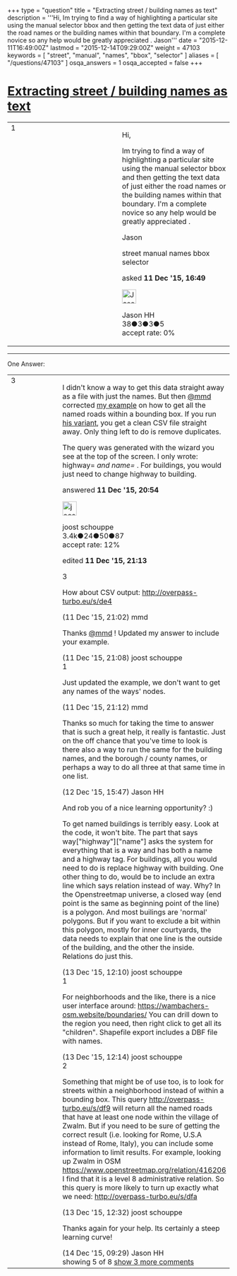 +++
type = "question"
title = "Extracting street / building names as text"
description = '''Hi, Im trying to find a way of highlighting a particular site using the manual selector bbox and then getting the text data of just either the road names or the building names within that boundary. I&#x27;m a complete novice so any help would be greatly appreciated . Jason'''
date = "2015-12-11T16:49:00Z"
lastmod = "2015-12-14T09:29:00Z"
weight = 47103
keywords = [ "street", "manual", "names", "bbox", "selector" ]
aliases = [ "/questions/47103" ]
osqa_answers = 1
osqa_accepted = false
+++

<div class="headNormal">

# [Extracting street / building names as text](/questions/47103/extracting-street-building-names-as-text)

</div>

<div id="main-body">

<div id="askform">

<table id="question-table" style="width:100%;">
<colgroup>
<col style="width: 50%" />
<col style="width: 50%" />
</colgroup>
<tbody>
<tr>
<td style="width: 30px; vertical-align: top"><div class="vote-buttons">
<span id="post-47103-upvote" class="ajax-command post-vote up" rel="nofollow" title="I like this post (click again to cancel)"> </span>
<div id="post-47103-score" class="post-score" title="current number of votes">
1
</div>
<span id="post-47103-downvote" class="ajax-command post-vote down" rel="nofollow" title="I dont like this post (click again to cancel)"> </span> <span id="favorite-mark" class="ajax-command favorite-mark" rel="nofollow" title="mark/unmark this question as favorite (click again to cancel)"> </span>
<div id="favorite-count" class="favorite-count">
&#10;</div>
</div></td>
<td><div id="item-right">
<div class="question-body">
<p>Hi,</p>
<p>Im trying to find a way of highlighting a particular site using the manual selector bbox and then getting the text data of just either the road names or the building names within that boundary. I'm a complete novice so any help would be greatly appreciated .</p>
<p>Jason</p>
</div>
<div id="question-tags" class="tags-container tags">
<span class="post-tag tag-link-street" rel="tag" title="see questions tagged &#39;street&#39;">street</span> <span class="post-tag tag-link-manual" rel="tag" title="see questions tagged &#39;manual&#39;">manual</span> <span class="post-tag tag-link-names" rel="tag" title="see questions tagged &#39;names&#39;">names</span> <span class="post-tag tag-link-bbox" rel="tag" title="see questions tagged &#39;bbox&#39;">bbox</span> <span class="post-tag tag-link-selector" rel="tag" title="see questions tagged &#39;selector&#39;">selector</span>
</div>
<div id="question-controls" class="post-controls">
&#10;</div>
<div class="post-update-info-container">
<div class="post-update-info post-update-info-user">
<p>asked <strong>11 Dec '15, 16:49</strong></p>
<img src="https://secure.gravatar.com/avatar/7a36fa78ad75f76eb5dd169beef8b95f?s=32&amp;d=identicon&amp;r=g" class="gravatar" width="32" height="32" alt="Jason%20HH&#39;s gravatar image" />
<p><span>Jason HH</span><br />
<span class="score" title="38 reputation points">38</span><span title="3 badges"><span class="badge1">●</span><span class="badgecount">3</span></span><span title="3 badges"><span class="silver">●</span><span class="badgecount">3</span></span><span title="5 badges"><span class="bronze">●</span><span class="badgecount">5</span></span><br />
<span class="accept_rate" title="Rate of the user&#39;s accepted answers">accept rate:</span> <span title="Jason HH has no accepted answers">0%</span></p>
</div>
</div>
<div id="comments-container-47103" class="comments-container">
&#10;</div>
<div id="comment-tools-47103" class="comment-tools">
&#10;</div>
<div class="clear">
&#10;</div>
<div id="comment-47103-form-container" class="comment-form-container">
&#10;</div>
<div class="clear">
&#10;</div>
</div></td>
</tr>
</tbody>
</table>

------------------------------------------------------------------------

<div class="tabBar">

<span id="sort-top"></span>

<div class="headQuestions">

One Answer:

</div>

</div>

<span id="47112"></span>

<div id="answer-container-47112" class="answer">

<table style="width:100%;">
<colgroup>
<col style="width: 50%" />
<col style="width: 50%" />
</colgroup>
<tbody>
<tr>
<td style="width: 30px; vertical-align: top"><div class="vote-buttons">
<span id="post-47112-upvote" class="ajax-command post-vote up" rel="nofollow" title="I like this post (click again to cancel)"> </span>
<div id="post-47112-score" class="post-score" title="current number of votes">
3
</div>
<span id="post-47112-downvote" class="ajax-command post-vote down" rel="nofollow" title="I dont like this post (click again to cancel)"> </span>
</div></td>
<td><div class="item-right">
<div class="answer-body">
<p>I didn't know a way to get this data straight away as a file with just the names. But then <a href="https://help.openstreetmap.org/users/8708/mmd"></a><a href="https://help.openstreetmap.org/users/8708/mmd">@mmd</a></a> corrected <a href="http://overpass-turbo.eu/s/de1">my example</a> on how to get all the named roads within a bounding box. If you run <a href="http://overpass-turbo.eu/s/de4">his variant</a>, you get a clean CSV file straight away. Only thing left to do is remove duplicates.</p>
<p>The query was generated with the wizard you see at the top of the screen. I only wrote: highway= <em>and name=</em> . For buildings, you would just need to change highway to building.</p>
</div>
<div class="answer-controls post-controls">
&#10;</div>
<div class="post-update-info-container">
<div class="post-update-info post-update-info-user">
<p>answered <strong>11 Dec '15, 20:54</strong></p>
<img src="https://secure.gravatar.com/avatar/1df835d513b1282e0edd7405d29cd8d9?s=32&amp;d=identicon&amp;r=g" class="gravatar" width="32" height="32" alt="joost%20schouppe&#39;s gravatar image" />
<p><span>joost schouppe</span><br />
<span class="score" title="3427 reputation points"><span>3.4k</span></span><span title="24 badges"><span class="badge1">●</span><span class="badgecount">24</span></span><span title="50 badges"><span class="silver">●</span><span class="badgecount">50</span></span><span title="87 badges"><span class="bronze">●</span><span class="badgecount">87</span></span><br />
<span class="accept_rate" title="Rate of the user&#39;s accepted answers">accept rate:</span> <span title="joost schouppe has 9 accepted answers">12%</span></p>
</div>
<div class="post-update-info post-update-info-edited">
<p><span> edited <strong>11 Dec '15, 21:13</strong> </span></p>
</div>
</div>
<div id="comments-container-47112" class="comments-container">
<span id="47113"></span>
<div id="comment-47113" class="comment">
<div id="post-47113-score" class="comment-score">
3
</div>
<div class="comment-text">
<p>How about CSV output: <a href="http://overpass-turbo.eu/s/de4">http://overpass-turbo.eu/s/de4</a></p>
</div>
<div id="comment-47113-info" class="comment-info">
<span class="comment-age">(11 Dec '15, 21:02)</span> <span class="comment-user userinfo">mmd</span>
</div>
</div>
<span id="47114"></span>
<div id="comment-47114" class="comment">
<div id="post-47114-score" class="comment-score">
&#10;</div>
<div class="comment-text">
<p>Thanks <a href="https://help.openstreetmap.org/users/8708/mmd">@mmd</a> ! Updated my answer to include your example.</p>
</div>
<div id="comment-47114-info" class="comment-info">
<span class="comment-age">(11 Dec '15, 21:08)</span> <span class="comment-user userinfo">joost schouppe</span>
</div>
</div>
<span id="47115"></span>
<div id="comment-47115" class="comment">
<div id="post-47115-score" class="comment-score">
1
</div>
<div class="comment-text">
<p>Just updated the example, we don't want to get any names of the ways' nodes.</p>
</div>
<div id="comment-47115-info" class="comment-info">
<span class="comment-age">(11 Dec '15, 21:12)</span> <span class="comment-user userinfo">mmd</span>
</div>
</div>
<span id="47120"></span>
<div id="comment-47120" class="comment not_top_scorer">
<div id="post-47120-score" class="comment-score">
&#10;</div>
<div class="comment-text">
<p>Thanks so much for taking the time to answer that is such a great help, it really is fantastic. Just on the off chance that you've time to look is there also a way to run the same for the building names, and the borough / county names, or perhaps a way to do all three at that same time in one list.</p>
</div>
<div id="comment-47120-info" class="comment-info">
<span class="comment-age">(12 Dec '15, 15:47)</span> <span class="comment-user userinfo">Jason HH</span>
</div>
</div>
<span id="47130"></span>
<div id="comment-47130" class="comment not_top_scorer">
<div id="post-47130-score" class="comment-score">
&#10;</div>
<div class="comment-text">
<p>And rob you of a nice learning opportunity? :)</p>
<p>To get named buildings is terribly easy. Look at the code, it won't bite. The part that says way["highway"]["name"] asks the system for everything that is a way and has both a name and a highway tag. For buildings, all you would need to do is replace highway with building. One other thing to do, would be to include an extra line which says relation instead of way. Why? In the Openstreetmap universe, a closed way (end point is the same as beginning point of the line) is a polygon. And most builings are 'normal' polygons. But if you want to exclude a bit within this polygon, mostly for inner courtyards, the data needs to explain that one line is the outside of the building, and the other the inside. Relations do just this.</p>
</div>
<div id="comment-47130-info" class="comment-info">
<span class="comment-age">(13 Dec '15, 12:10)</span> <span class="comment-user userinfo">joost schouppe</span>
</div>
</div>
<span id="47131"></span>
<div id="comment-47131" class="comment">
<div id="post-47131-score" class="comment-score">
1
</div>
<div class="comment-text">
<p>For neighborhoods and the like, there is a nice user interface around: <a href="https://wambachers-osm.website/boundaries/">https://wambachers-osm.website/boundaries/</a> You can drill down to the region you need, then right click to get all its "children". Shapefile export includes a DBF file with names.</p>
</div>
<div id="comment-47131-info" class="comment-info">
<span class="comment-age">(13 Dec '15, 12:14)</span> <span class="comment-user userinfo">joost schouppe</span>
</div>
</div>
<span id="47132"></span>
<div id="comment-47132" class="comment">
<div id="post-47132-score" class="comment-score">
2
</div>
<div class="comment-text">
<p>Something that might be of use too, is to look for streets within a neighborhood instead of within a bounding box. This query <a href="http://overpass-turbo.eu/s/df9">http://overpass-turbo.eu/s/df9</a> will return all the named roads that have at least one node within the village of Zwalm. But if you need to be sure of getting the correct result (i.e. looking for Rome, U.S.A instead of Rome, Italy), you can include some information to limit results. For example, looking up Zwalm in OSM <a href="https://www.openstreetmap.org/relation/416206">https://www.openstreetmap.org/relation/416206</a> I find that it is a level 8 administrative relation. So this query is more likely to turn up exactly what we need: <a href="http://overpass-turbo.eu/s/dfa">http://overpass-turbo.eu/s/dfa</a></p>
</div>
<div id="comment-47132-info" class="comment-info">
<span class="comment-age">(13 Dec '15, 12:32)</span> <span class="comment-user userinfo">joost schouppe</span>
</div>
</div>
<span id="47150"></span>
<div id="comment-47150" class="comment not_top_scorer">
<div id="post-47150-score" class="comment-score">
&#10;</div>
<div class="comment-text">
<p>Thanks again for your help. Its certainly a steep learning curve!</p>
</div>
<div id="comment-47150-info" class="comment-info">
<span class="comment-age">(14 Dec '15, 09:29)</span> <span class="comment-user userinfo">Jason HH</span>
</div>
</div>
</div>
<div id="comment-tools-47112" class="comment-tools">
<span class="comments-showing"> showing 5 of 8 </span> <a href="#" class="show-all-comments-link">show 3 more comments</a>
</div>
<div class="clear">
&#10;</div>
<div id="comment-47112-form-container" class="comment-form-container">
&#10;</div>
<div class="clear">
&#10;</div>
</div></td>
</tr>
</tbody>
</table>

</div>

<div class="paginator-container-left">

</div>

</div>

</div>

